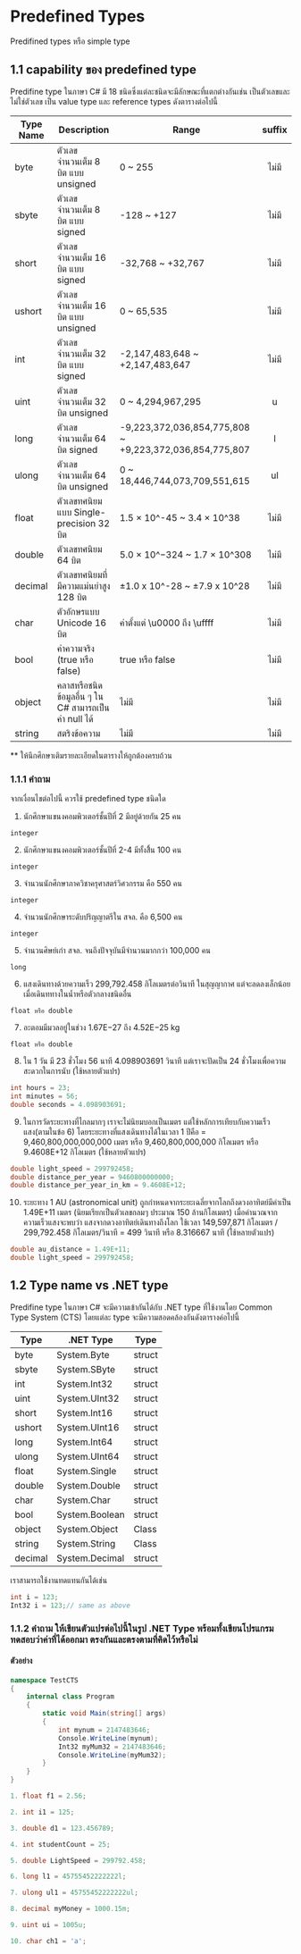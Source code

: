 # Predefined Types

 Predifined types หรือ simple type

## 1.1 capability ของ predefined type
Predifine type ในภาษา C#   มี 18 ชนิดซึ่งแต่ละชนิดจะมีลักษณะที่แตกต่างกันเช่น เป็นตัวเลขและไม่ใช่ตัวเลข เป็น value type และ reference types
ดังตารางต่อไปนี้

| Type Name | Description | Range | suffix | 
| --------- | ----------- | ----- | :----: | 
|  byte |  ตัวเลขจำนวนเต็ม 8 บิต แบบ  unsigned |  0 ~ 255 |   ไม่มี | 
|  sbyte |  ตัวเลขจำนวนเต็ม 8 บิต แบบ signed |  -128 ~ +127 |   ไม่มี | 
|  short | ตัวเลขจำนวนเต็ม 16 บิต แบบ signed | -32,768 ~ +32,767 |   ไม่มี | 
|  ushort | ตัวเลขจำนวนเต็ม 16 บิต แบบ unsigned | 0 ~ 65,535 |   ไม่มี | 
|  int | ตัวเลขจำนวนเต็ม 32 บิต แบบ signed | -2,147,483,648 ~ +2,147,483,647 |   ไม่มี | 
|  uint | ตัวเลขจำนวนเต็ม 32 บิต unsigned | 0 ~ 4,294,967,295 |   u | 
|  long | ตัวเลขจำนวนเต็ม 64 บิต signed | -9,223,372,036,854,775,808 ~ +9,223,372,036,854,775,807 |   l | 
|  ulong | ตัวเลขจำนวนเต็ม 64 บิต unsigned | 0 ~ 18,446,744,073,709,551,615 |   ul | 
|  float | ตัวเลขทศนิยมแบบ Single-precision 32 บิต | 1.5 × 10^-45 ~ 3.4 × 10^38 | ไม่มี | 
|  double | ตัวเลขทศนิยม 64 บิต | 5.0 × 10^−324 ~ 1.7 × 10^308 | ไม่มี | 
|  decimal | ตัวเลขทศนิยมที่มีความแม่นยำสูง 128 บิต | ±1.0 x 10^-28 ~ ±7.9 x 10^28 | ไม่มี | 
|  char | ตัวอักษรแบบ Unicode 16 บิต | ค่าตั้งแต่ \u0000 ถึง \uffff | ไม่มี | 
|  bool | ค่าความจริง (true หรือ false) | true หรือ false | ไม่มี | 
|  object | คลาสหรือชนิดข้อมูลอื่น ๆ ใน C# สามารถเป็นค่า null ได้ | ไม่มี | ไม่มี | 
|  string | สตริงข้อความ | ไม่มี | ไม่มี | 

** ให้นึกศึกษาเติมรายละเอียดในตารางให้ถูกต้องครบถ้วน

### 1.1.1 คำถาม 
จากเงื่อนไขต่อไปนี้ ควรใช้ predefined type ชนิดใด
1. นักศึกษาแขนงคอมพิวเตอร์ชั้นปีที่ 2 มีอยู่ด้วยกัน 25 คน
```
integer
```

2. นักศึกษาแขนงคอมพิวเตอร์ชั้นปีที่ 2-4 มีทั้งสิิ้น 100 คน
```
integer
```

3. จำนวนนักศึกษาภาควิชาครุศาสตร์วิศวกรรม คือ  550 คน
```
integer
```

4. จำนวนนักศึกษาระดับปริญญาตรีใน สจล. คือ  6,500 คน
```
integer
```

5. จำนวนศิษย์เก่า สจล. จนถึงปัจจุบันมีจำนวนมากกว่า 100,000  คน
```
long
```

6. แสงเดินทางด้วยความเร็ว 299,792.458 กิโลเมตรต่อวินาที ในสุญญากาศ แต่จะลดลงเล็กน้อยเมื่อเดินททางในน้ำหรือตัวกลางชนิดอื่น
```
float หรือ double
```
7. อะตอมมีมวลอยู่ในช่วง 1.67E−27 ถึง 4.52E−25 kg
```
float หรือ double
```
8. ใน 1 วัน มี 23 ชั่วโมง 56 นาที 4.098903691 วินาที แต่เราจะปัดเป็น 24 ชั่วโมงเพื่อความสะดวกในการนับ (ใช้หลายตัวแปร)
```cs
int hours = 23;
int minutes = 56;
double seconds = 4.098903691;
```
9. ในการวัดระยะทางที่ไกลมากๆ เราจะไม่นิยมบอกเป็นเมตร แต่ใช้หลักการเทียบกับความเร็วแสง(ตามในข้อ 6) โดยระยะทางที่แสงเดินทางได้ในเวลา 1 ปีคือ = 9,460,800,000,000,000 เมตร หรือ 9,460,800,000,000 กิโลเมตร  หรือ 9.4608E+12 กิโลเมตร (ใช้หลายตัวแปร)
```cs
double light_speed = 299792458;
double distance_per_year = 9460800000000;
double distance_per_year_in_km = 9.4608E+12;
```
10. ระยะทาง 1 AU (astronomical unit) ถูกกำหนดจากระยะเฉลี่ยจากโลกถึงดวงอาทิตย์มีค่าเป็น 1.49E+11 เมตร (นิยมเรียกเป็นตัวเลขกลมๆ ประมาณ 150 ล้านกิโลเมตร) เมื่อคำนวณจากความเร็วแสงจะพบว่า แสงจากดวงอาทิตย์เดินทางถึงโลก ใช้เวลา 149,597,871 กิโลเมตร / 299,792.458 กิโลเมตร/วินาที = 499 วินาที หรือ 8.316667 นาที (ใช้หลายตัวแปร)
```cs
double au_distance = 1.49E+11;
double light_speed = 299792458;
```

## 1.2 Type name vs .NET type

Predifine type ในภาษา C# จะมีความเข้ากันได้กับ .NET type ที่ใช้งานโดย Common Type System (CTS) โดยแต่ละ type จะมีความสอดคล้องกันดังตารางค่อไปนี้

| Type | .NET Type |  Type | 
| ----- | --------- | ----- | 
| byte | System.Byte | struct |
| sbyte | System.SByte | struct |
| int | System.Int32 | struct |
| uint | System.UInt32 | struct |
| short | System.Int16 | struct |
| ushort | System.UInt16 | struct |
| long | System.Int64 | struct |
| ulong | System.UInt64 | struct |
| float | System.Single | struct |
| double | System.Double | struct |
| char | System.Char | struct |
| bool | System.Boolean | struct |
| object | System.Object | Class |
| string | System.String | Class |
| decimal | System.Decimal | struct |

เราสามารถใช้งานทดแทนกันได้เช่น

```cs
int i = 123;
Int32 i = 123;// same as above 
```

### 1.1.2 คำถาม ให้เขียนตัวแปรต่อไปนี้ในรูป .NET Type พร้อมทั้งเขียนโปรแกรมทดสอบว่าค่าที่ได้ออกมา ตรงกันและตรงตามที่คิดไว้หรือไม่

#### ตัวอย่าง

```cs
namespace TestCTS 
{
    internal class Program
    {
        static void Main(string[] args)
        {
            int mynum = 2147483646;
            Console.WriteLine(mynum);
            Int32 myMum32 = 2147483646;
            Console.WriteLine(myMum32);
        }
    }
}
```


``` cs
1. float f1 = 2.56;

2. int i1 = 125;

3. double d1 = 123.456789;

4. int studentCount = 25;

5. double LightSpeed = 299792.458;

6. long l1 = 45755452222222l;

7. ulong ul1 = 45755452222222ul;

8. decimal myMoney = 1000.15m;

9. uint ui = 1005u;

10. char ch1 = 'a';

```

